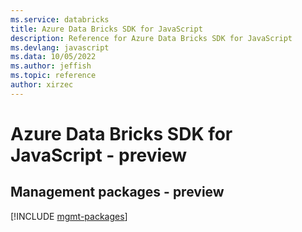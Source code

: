 ```yaml
---
ms.service: databricks
title: Azure Data Bricks SDK for JavaScript
description: Reference for Azure Data Bricks SDK for JavaScript
ms.devlang: javascript
ms.data: 10/05/2022
ms.author: jeffish
ms.topic: reference
author: xirzec
---
```

# Azure Data Bricks SDK for JavaScript - preview

## Management packages - preview
[!INCLUDE [mgmt-packages](data-bricks-mgmt-index.md)]